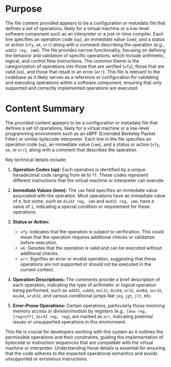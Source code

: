 # Purpose
The file content provided appears to be a configuration or metadata file that defines a set of operations, likely for a virtual machine or a low-level software component such as an interpreter or a just-in-time compiler. Each line specifies an operation code (`op`), an immediate value (`imm`), and a status or action (`vfy`, `ok`, `err`) along with a comment describing the operation (e.g., `add32 reg, imm`). The file provides narrow functionality, focusing on defining the behavior and validation of specific operations, which include arithmetic, logical, and control flow instructions. The common theme is the categorization of operations into those that are verified (`vfy`), those that are valid (`ok`), and those that result in an error (`err`). This file is relevant to the codebase as it likely serves as a reference or configuration for validating and executing operations within a software component, ensuring that only supported and correctly implemented operations are executed.
# Content Summary
The provided content appears to be a configuration or metadata file that defines a set of operations, likely for a virtual machine or a low-level programming environment such as an eBPF (Extended Berkeley Packet Filter) or similar bytecode interpreter. Each line in the file specifies an operation code (`op`), an immediate value (`imm`), and a status or action (`vfy`, `ok`, or `err`), along with a comment that describes the operation.

Key technical details include:

1. **Operation Codes (op):** Each operation is identified by a unique hexadecimal code ranging from `00` to `ff`. These codes represent different instructions that the virtual machine or interpreter can execute.

2. **Immediate Values (imm):** The `imm` field specifies an immediate value associated with the operation. Most operations have an immediate value of `0`, but some, such as `div32 reg, imm` and `mod32 reg, imm`, have a value of `1`, indicating a special condition or requirement for these operations.

3. **Status or Action:**
   - `vfy`: Indicates that the operation is subject to verification. This could mean that the operation requires additional checks or validation before execution.
   - `ok`: Denotes that the operation is valid and can be executed without additional checks.
   - `err`: Signifies an error or invalid operation, suggesting that these operations are not supported or should not be executed in the current context.

4. **Operation Descriptions:** The comments provide a brief description of each operation, indicating the type of arithmetic or logical operation being performed, such as `add32`, `sub64`, `mul32`, `div64`, `or32`, `and64`, `xor32`, `mov64`, `arsh32`, and various conditional jumps like `jeq`, `jgt`, `jlt`, etc.

5. **Error-Prone Operations:** Certain operations, particularly those involving memory access or division/modulo by registers (e.g., `ldxw reg, [reg+off]`, `div32 reg, reg`), are marked as `err`, indicating potential issues or unsupported operations in this environment.

This file is crucial for developers working with this system as it outlines the permissible operations and their constraints, guiding the implementation of bytecode or instruction sequences that are compatible with the virtual machine or interpreter. Understanding these details is essential for ensuring that the code adheres to the expected operational semantics and avoids unsupported or erroneous instructions.

